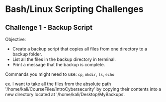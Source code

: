 # Bash/Linux Scripting Challenges 

## Challenge 1 - Backup Script  

Objective: 
- Create a backup script that copies all files from one directory to a backup folder. 
- List all the files in the backup directory in terminal. 
- Print a message that the backup is complete. 

Commands you might need to use: `cp`, `mkdir`, `ls`, `echo` 

ex.
I want to take all the files from the absolute path '/home/kali/CourseFiles/IntroCybersecurity' by copying their contents into a new directory located at '/home/kali/Desktop/MyBackups'. 

